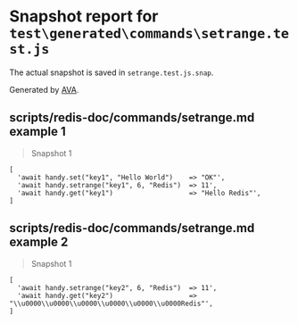 # Snapshot report for `test\generated\commands\setrange.test.js`

The actual snapshot is saved in `setrange.test.js.snap`.

Generated by [AVA](https://ava.li).

## scripts/redis-doc/commands/setrange.md example 1

> Snapshot 1

    [
      'await handy.set("key1", "Hello World")    => "OK"',
      'await handy.setrange("key1", 6, "Redis")  => 11',
      'await handy.get("key1")                   => "Hello Redis"',
    ]

## scripts/redis-doc/commands/setrange.md example 2

> Snapshot 1

    [
      'await handy.setrange("key2", 6, "Redis")  => 11',
      'await handy.get("key2")                   => "\\u0000\\u0000\\u0000\\u0000\\u0000\\u0000Redis"',
    ]
